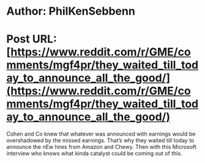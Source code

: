 # Author: PhilKenSebbenn
# Post URL: [https://www.reddit.com/r/GME/comments/mgf4pr/they_waited_till_today_to_announce_all_the_good/](https://www.reddit.com/r/GME/comments/mgf4pr/they_waited_till_today_to_announce_all_the_good/)


Cohen and Co knew that whatever was announced with earnings would be overshadowed by the missed earnings. That’s why they waited till today to announce the nEw hires from Amazon and Chewy. Then with this Microsoft interview who knows what kinda catalyst could be coming out of this.
